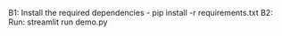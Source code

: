B1: Install the required dependencies - pip install -r requirements.txt
B2: Run: streamlit run demo.py
